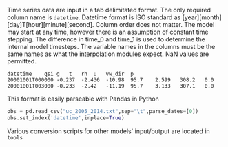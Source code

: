 Time series data are input in a tab delimitated format. The only required column name is ```datetime```. Datetime format is ISO standard as [year][month][day]T[hour][minute][second]. Column order does not matter. The model may start at any time, however there is an assumption of constant time stepping. The difference in time_0 and time_1 is used to determine the internal model timesteps. The variable names in the columns must be the same names as what the interpolation modules expect. NaN values are permitted.

```
datetime	qsi	g	t	rh	u	vw_dir	p
20001001T000000	-0.237	-2.436	-10.98	95.7	2.599	308.2	0.0
20001001T003000	-0.233	-2.42	-11.19	95.7	3.133	307.1	0.0
```

This format is easily parseable with Pandas in Python
```python
obs = pd.read_csv("uc_2005_2014.txt",sep="\t",parse_dates=[0])
obs.set_index('datetime',inplace=True)
```

Various conversion scripts for other models' input/output are located in ```tools```